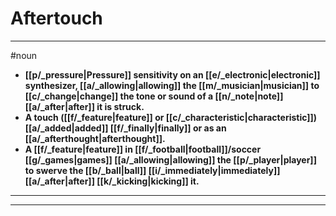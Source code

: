 # Aftertouch
---
#noun
- **[[p/_pressure|Pressure]] sensitivity on an [[e/_electronic|electronic]] synthesizer, [[a/_allowing|allowing]] the [[m/_musician|musician]] to [[c/_change|change]] the tone or sound of a [[n/_note|note]] [[a/_after|after]] it is struck.**
- **A touch ([[f/_feature|feature]] or [[c/_characteristic|characteristic]]) [[a/_added|added]] [[f/_finally|finally]] or as an [[a/_afterthought|afterthought]].**
- **A [[f/_feature|feature]] in [[f/_football|football]]/soccer [[g/_games|games]] [[a/_allowing|allowing]] the [[p/_player|player]] to swerve the [[b/_ball|ball]] [[i/_immediately|immediately]] [[a/_after|after]] [[k/_kicking|kicking]] it.**
---
---
